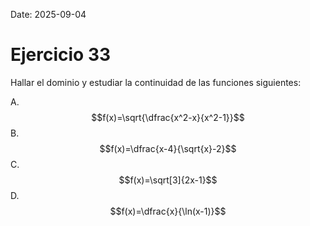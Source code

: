 Date: 2025-09-04

# Ejercicio 33


Hallar el dominio y estudiar la continuidad de las funciones siguientes:

A.  $$f(x)=\sqrt{\dfrac{x^2-x}{x^2-1}}$$
B.  $$f(x)=\dfrac{x-4}{\sqrt{x}-2}$$
C.  $$f(x)=\sqrt[3]{2x-1}$$
D.  $$f(x)=\dfrac{x}{\ln(x-1)}$$
